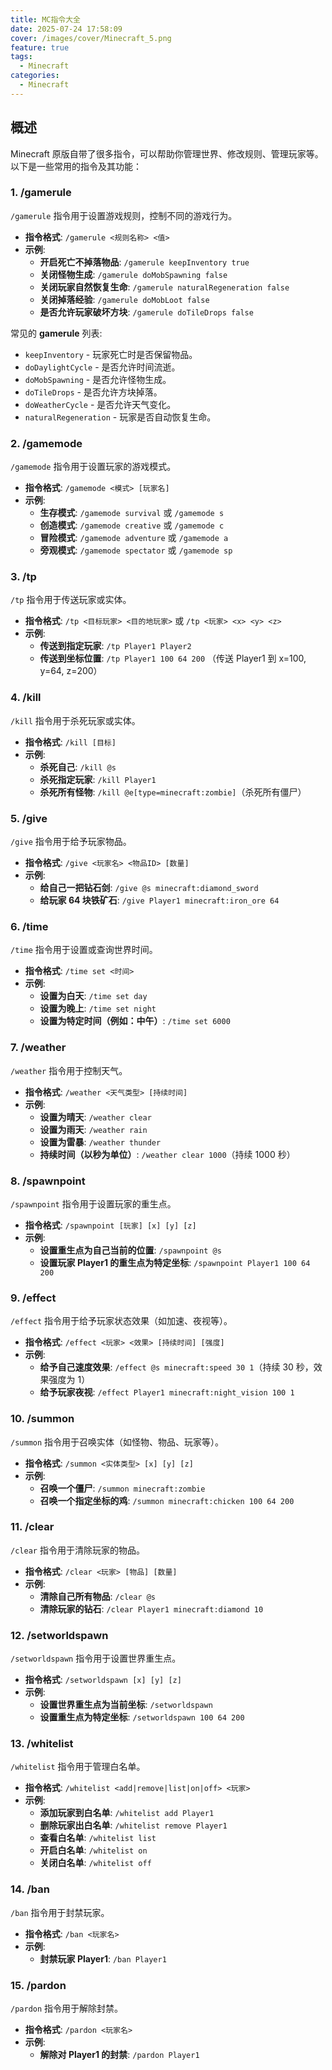```yaml
---
title: MC指令大全
date: 2025-07-24 17:58:09
cover: /images/cover/Minecraft_5.png
feature: true
tags:
  - Minecraft
categories:
  - Minecraft
---
```


## 概述

Minecraft 原版自带了很多指令，可以帮助你管理世界、修改规则、管理玩家等。以下是一些常用的指令及其功能：

### 1. **/gamerule**

`/gamerule` 指令用于设置游戏规则，控制不同的游戏行为。

- **指令格式**: `/gamerule <规则名称> <值>`
- **示例**:
  - **开启死亡不掉落物品**: `/gamerule keepInventory true`
  - **关闭怪物生成**: `/gamerule doMobSpawning false`
  - **关闭玩家自然恢复生命**: `/gamerule naturalRegeneration false`
  - **关闭掉落经验**: `/gamerule doMobLoot false`
  - **是否允许玩家破坏方块**: `/gamerule doTileDrops false`

常见的 **gamerule** 列表:

- `keepInventory` - 玩家死亡时是否保留物品。
- `doDaylightCycle` - 是否允许时间流逝。
- `doMobSpawning` - 是否允许怪物生成。
- `doTileDrops` - 是否允许方块掉落。
- `doWeatherCycle` - 是否允许天气变化。
- `naturalRegeneration` - 玩家是否自动恢复生命。

### 2. **/gamemode**

`/gamemode` 指令用于设置玩家的游戏模式。

- **指令格式**: `/gamemode <模式> [玩家名]`
- **示例**:
  - **生存模式**: `/gamemode survival` 或 `/gamemode s`
  - **创造模式**: `/gamemode creative` 或 `/gamemode c`
  - **冒险模式**: `/gamemode adventure` 或 `/gamemode a`
  - **旁观模式**: `/gamemode spectator` 或 `/gamemode sp`

### 3. **/tp**

`/tp` 指令用于传送玩家或实体。

- **指令格式**: `/tp <目标玩家> <目的地玩家>` 或 `/tp <玩家> <x> <y> <z>`
- **示例**:
  - **传送到指定玩家**: `/tp Player1 Player2`
  - **传送到坐标位置**: `/tp Player1 100 64 200` （传送 Player1 到 x=100, y=64, z=200）

### 4. **/kill**

`/kill` 指令用于杀死玩家或实体。

- **指令格式**: `/kill [目标]`
- **示例**:
  - **杀死自己**: `/kill @s`
  - **杀死指定玩家**: `/kill Player1`
  - **杀死所有怪物**: `/kill @e[type=minecraft:zombie]`（杀死所有僵尸）

### 5. **/give**

`/give` 指令用于给予玩家物品。

- **指令格式**: `/give <玩家名> <物品ID> [数量]`
- **示例**:
  - **给自己一把钻石剑**: `/give @s minecraft:diamond_sword`
  - **给玩家 64 块铁矿石**: `/give Player1 minecraft:iron_ore 64`

### 6. **/time**

`/time` 指令用于设置或查询世界时间。

- **指令格式**: `/time set <时间>`
- **示例**:
  - **设置为白天**: `/time set day`
  - **设置为晚上**: `/time set night`
  - **设置为特定时间（例如：中午）**: `/time set 6000`

### 7. **/weather**

`/weather` 指令用于控制天气。

- **指令格式**: `/weather <天气类型> [持续时间]`
- **示例**:
  - **设置为晴天**: `/weather clear`
  - **设置为雨天**: `/weather rain`
  - **设置为雷暴**: `/weather thunder`
  - **持续时间（以秒为单位）**: `/weather clear 1000`（持续 1000 秒）

### 8. **/spawnpoint**

`/spawnpoint` 指令用于设置玩家的重生点。

- **指令格式**: `/spawnpoint [玩家] [x] [y] [z]`
- **示例**:
  - **设置重生点为自己当前的位置**: `/spawnpoint @s`
  - **设置玩家 Player1 的重生点为特定坐标**: `/spawnpoint Player1 100 64 200`

### 9. **/effect**

`/effect` 指令用于给予玩家状态效果（如加速、夜视等）。

- **指令格式**: `/effect <玩家> <效果> [持续时间] [强度]`
- **示例**:
  - **给予自己速度效果**: `/effect @s minecraft:speed 30 1`（持续 30 秒，效果强度为 1）
  - **给予玩家夜视**: `/effect Player1 minecraft:night_vision 100 1`

### 10. **/summon**

`/summon` 指令用于召唤实体（如怪物、物品、玩家等）。

- **指令格式**: `/summon <实体类型> [x] [y] [z]`
- **示例**:
  - **召唤一个僵尸**: `/summon minecraft:zombie`
  - **召唤一个指定坐标的鸡**: `/summon minecraft:chicken 100 64 200`

### 11. **/clear**

`/clear` 指令用于清除玩家的物品。

- **指令格式**: `/clear <玩家> [物品] [数量]`
- **示例**:
  - **清除自己所有物品**: `/clear @s`
  - **清除玩家的钻石**: `/clear Player1 minecraft:diamond 10`

### 12. **/setworldspawn**

`/setworldspawn` 指令用于设置世界重生点。

- **指令格式**: `/setworldspawn [x] [y] [z]`
- **示例**:
  - **设置世界重生点为当前坐标**: `/setworldspawn`
  - **设置重生点为特定坐标**: `/setworldspawn 100 64 200`

### 13. **/whitelist**

`/whitelist` 指令用于管理白名单。

- **指令格式**: `/whitelist <add|remove|list|on|off> <玩家>`
- **示例**:
  - **添加玩家到白名单**: `/whitelist add Player1`
  - **删除玩家出白名单**: `/whitelist remove Player1`
  - **查看白名单**: `/whitelist list`
  - **开启白名单**: `/whitelist on`
  - **关闭白名单**: `/whitelist off`

### 14. **/ban**

`/ban` 指令用于封禁玩家。

- **指令格式**: `/ban <玩家名>`
- **示例**:
  - **封禁玩家 Player1**: `/ban Player1`

### 15. **/pardon**

`/pardon` 指令用于解除封禁。

- **指令格式**: `/pardon <玩家名>`
- **示例**:
  - **解除对 Player1 的封禁**: `/pardon Player1`
